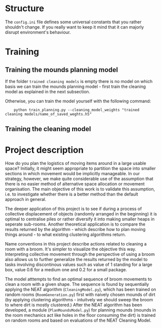 # Structure
 
The `config.ini` file defines some universal constants that you rather shouldn't change. If you really want to keep it mind that it can majorly disrupt environment's behaviour.

# Training

## Training the mounds planning model

If the folder `trained cleaning models` is empty there is no model on which basis we can train the mounds planning model - first train the cleaning model as explained in the next subsection.

Otherwise, you can train the model yourself with the following command:

```
    python train_planning.py --cleaning_model_weights "trained cleaning models/name_of_saved_weghts.h5" 
```

## Training the cleaning model

# Project description 

How do you plan the logistics of moving items around in a large usable space? Initially, it might seem appropriate to partition the space into smaller sections in which movement would be implicitly manageable. In our strategy, however, we make quite considerable use of the assumption that there is no easier method of alternative space allocation or movement organisation. The main objective of this work is to validate this assumption, i.e. to investigate whether there is a better method than the default approach in general. 

The deeper application of this project is to see if during a process of collective displacement of objects (randomly arranged in the beginning) it is optimal to centralise piles or rather diversify it into making smaller heaps in seperate sub-rooms. Another theoretical application is to compare the results returned by the algorithm - which describe how to plan moving things around - to what existing clustering algorithms return. 

Name conventions in this project describe actions related to cleaning a room with a broom. It's simpler to visualize the objective this way. Interpreting collective movement through the perspective of using a broom also allows us to further generalize the results returned by the model to tasks involving discontinous values such as value of 1 standing for a large box, value 0.6 for a medium one and 0.2 for a small package.

The model atttempts to find an optimal sequence of broom movements to clean a room with a given shape. The sequence is found by sequentially applying the NEAT algorithm (```CleaningModel.py```), which has been trained on random rooms (```RoomGeneration.py```) first with naively chosen mounds of dirt (by applying clustering algorithms - intuitvely we should sweep the broom to where dirt is mostly clustered.) After the NEAT algorithm has been developed, a module (```PlanMoundsModel.py```) for planning mounds (mounds in the room mechanics act like holes in the floor consuming the dirt) is trained on random rooms and based on evaluations of the NEAT Cleaning Model. 
